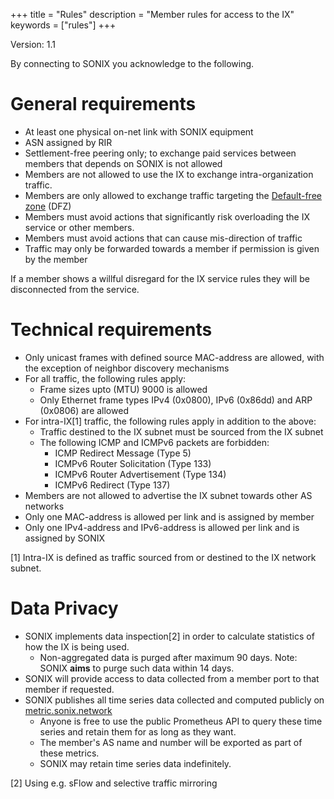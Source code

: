 +++
title = "Rules"
description = "Member rules for access to the IX"
keywords = ["rules"]
+++

Version: 1.1

By connecting to SONIX you acknowledge to the following.

# General requirements

 * At least one physical on-net link with SONIX equipment
 * ASN assigned by RIR
 * Settlement-free peering only; to exchange paid services between members that depends on SONIX is not allowed
 * Members are not allowed to use the IX to exchange intra-organization traffic.
 * Members are only allowed to exchange traffic targeting the [Default-free zone](https://en.wikipedia.org/wiki/Default-free_zone) (DFZ)
 * Members must avoid actions that significantly risk overloading the IX service or other members.
 * Members must avoid actions that can cause mis-direction of traffic
 * Traffic may only be forwarded towards a member if permission is given by the member

If a member shows a willful disregard for the IX service rules they will be disconnected from the service.

# Technical requirements

 * Only unicast frames with defined source MAC-address are allowed, with the exception of neighbor discovery mechanisms
 * For all traffic, the following rules apply:
   * Frame sizes upto (MTU) 9000 is allowed
   * Only Ethernet frame types IPv4 (0x0800), IPv6 (0x86dd) and ARP (0x0806) are allowed
 * For intra-IX[1] traffic, the following rules apply in addition to the above:
   * Traffic destined to the IX subnet must be sourced from the IX subnet
   * The following ICMP and ICMPv6 packets are forbidden:
     * ICMP Redirect Message (Type 5)
     * ICMPv6 Router Solicitation (Type 133)
     * ICMPv6 Router Advertisement (Type 134)
     * ICMPv6 Redirect (Type 137)
 * Members are not allowed to advertise the IX subnet towards other AS networks
 * Only one MAC-address is allowed per link and is assigned by member
 * Only one IPv4-address and IPv6-address is allowed per link and is assigned by SONIX

[1] Intra-IX is defined as traffic sourced from or destined to the IX network subnet.

# Data Privacy

 * SONIX implements data inspection[2] in order to calculate statistics of how the IX is
   being used.
   * Non-aggregated data is purged after maximum 90 days. Note: SONIX **aims** to
     purge such data within 14 days.
 * SONIX will provide access to data collected from a member port to that member if requested.
 * SONIX publishes all time series data collected and computed publicly on [metric.sonix.network](https://metric.sonix.network/)
   * Anyone is free to use the public Prometheus API to query these time series and
     retain them for as long as they want.
   * The member's AS name and number will be exported as part of these metrics.
   * SONIX may retain time series data indefinitely.
   
[2] Using e.g. sFlow and selective traffic mirroring
